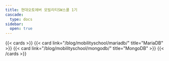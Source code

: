 ```yaml
---
title: 현대오토에버 모빌리티SW스쿨 1기
cascade:
  type: docs
sidebar:
  open: true
---
```

{{< cards >}}
  {{< card link="/blog/mobilityschool/mariadb/" title="MariaDB" >}}
  {{< card link="/blog/mobilityschool/mongodb/" title="MongoDB" >}}
{{< /cards >}}